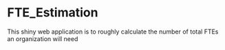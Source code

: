 # FTE_Estimation
This shiny web application is to roughly calculate the number of total FTEs an organization will need

